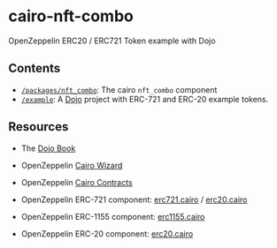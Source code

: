 # cairo-nft-combo

OpenZeppelin ERC20 / ERC721 Token example with Dojo


## Contents

* [`/packages/nft_combo`](packages/nft_combo/): The cairo `nft_combo` component
* [`/example`](example/): A [Dojo](https://book.dojoengine.org/) project with ERC-721 and ERC-20 example tokens.


## Resources

* The [Dojo Book](https://book.dojoengine.org/)

* OpenZeppelin [Cairo Wizard](https://docs.openzeppelin.com/contracts-cairo/wizard)

* OpenZeppelin [Cairo Contracts](https://github.com/OpenZeppelin/cairo-contracts)

* OpenZeppelin ERC-721 component: [erc721.cairo](https://github.com/OpenZeppelin/cairo-contracts/blob/main/packages/token/src/erc721/erc721.cairo) / [erc20.cairo](https://github.com/OpenZeppelin/cairo-contracts/blob/main/packages/token/src/erc20/erc20.cairo)

* OpenZeppelin ERC-1155 component: [erc1155.cairo](https://github.com/OpenZeppelin/cairo-contracts/blob/main/packages/token/src/erc1155/erc1155.cairo)

* OpenZeppelin ERC-20 component: [erc20.cairo](https://github.com/OpenZeppelin/cairo-contracts/blob/main/packages/token/src/erc20/erc20.cairo)
